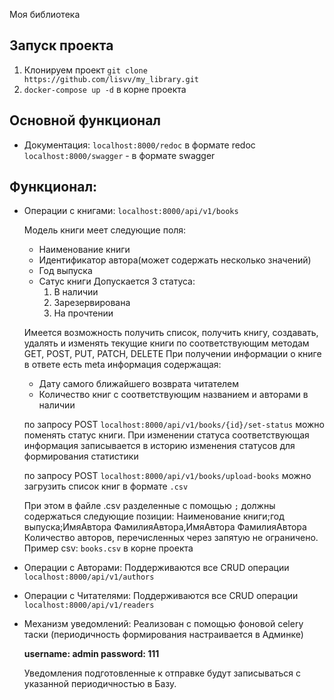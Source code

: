 Моя библиотека

## Запуск проекта
1. Клонируем проект `git clone https://github.com/lisvv/my_library.git`
2. `docker-compose up -d` в корне проекта

## Основной функционал

- Документация:
    `localhost:8000/redoc` в формате redoc
    `localhost:8000/swagger` - в формате swagger

## Функционал:

- Операции с книгами:
     `localhost:8000/api/v1/books`

     Модель книги меет следующие поля:
     - Наименование книги
     - Идентификатор автора(может содержать несколько значений)
     - Год выпуска
     - Сатус книги
     Допускается 3 статуса:
       1. В наличии
       2. Зарезервирована
       3. На прочтении

     Имеется возможность получить список, получить книгу, создавать, удалять и изменять текущие книги 
     по соответствующим методам GET, POST, PUT, PATCH, DELETE
     При получении информации о книге в ответе есть meta информация содержащая:
     - Дату самого ближайшего возврата читателем
     - Количество книг с соответствующим названием и авторами в наличии
     
     по запросу POST `localhost:8000/api/v1/books/{id}/set-status`
     можно поменять статус книги. 
     При изменении статуса соответствующая информация 
     записывается в историю изменения статусов для формирования статистики
     
     по запросу POST `localhost:8000/api/v1/books/upload-books`
     можно загрузить список книг в формате `.csv`

     При этом в файле .csv разделенные с помощью `;` должны содержаться следующие позиции:
     Наименование книги;год выпуска;ИмяАвтора ФамилияАвтора,ИмяАвтора ФамилияАвтора
     Количество авторов, перечисленных через запятую не ограничено.
     Пример csv: `books.csv` в корне проекта
- Операции с Авторами:
    Поддерживаются все CRUD операции
    `localhost:8000/api/v1/authors`

- Операции с Читателями:
    Поддерживаются все CRUD операции
    `localhost:8000/api/v1/readers`
    
- Механизм уведомлений:
    Реализован с помощью фоновой celery таски (периодичность формирования настраивается в Админке)

    **username: admin
    password: 111**

    Уведомления подготовленные к отправке будут записываться с указанной
    периодичностью в Базу.
